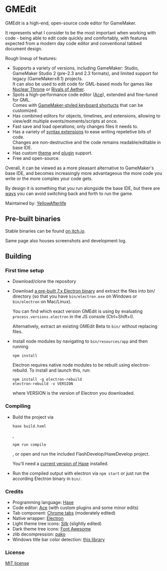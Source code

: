 # GMEdit

GMEdit is a high-end, open-source code editor for GameMaker.

It represents what I consider to be the most important when working with code - being able to edit code quickly and comfortably, with features expected from a modern day code editor and conventional tabbed document design.

Rough lineup of features:

- Supports a variety of versions, including GameMaker: Studio, GameMaker Studio 2 (pre-2.3 and 2.3 formats), and limited support for legacy (GameMaker≤8.1) projects.  
  It can also be used to edit code for GML-based mods for games like [Nuclear Throne](https://yal.cc/ntt-modding-faq/) or [Rivals of Aether](https://rivalsofaether.com/introduction/).
- Spots a high-performance code editor ([Ace](https://ace.c9.io/)), extended and fine-tuned for GML.  
  Comes with [GameMaker-styled keyboard shortucts](http://github.com/GameMakerDiscord/GMEdit/wiki/Keyboard-shortcuts) that can be customized.
- Has combined editors for objects, timelines, and extensions, allowing to view/edit multiple events/moments/scripts at once.
- Fast save and load operations; only changes files it needs to.
- Has a variety of [syntax extensions](https://github.com/YellowAfterlife/GMEdit/wiki) to ease writing repetetive bits of code.  
  Changes are non-destructive and the code remains readable/editable in base IDE.
- Has custom [theme](https://github.com/YellowAfterlife/GMEdit/wiki/Using-themes)
  and [plugin](https://github.com/YellowAfterlife/GMEdit/wiki/Using-plugins) support.
- Free and open-source.

Overall, it can be viewed as a more pleasant alternative to GameMaker's base  IDE, and becomes increasingly more advantageous the more code you write or the more complex your code gets.

By design it is something that you run alongside the base IDE, but there are [ways](https://github.com/YellowAfterlife/GMEdit/wiki/Running-games-from-GMEdit) you can avoid switching back and forth to run the game.

Maintained by: [YellowAfterlife](https://yal.cc)

## Pre-built binaries

Stable binaries can be found [on itch.io](https://yellowafterlife.itch.io/gmedit).

Same page also houses screenshots and development log.

## Building

### First time setup
* Download/clone the repository
* Download [a pre-built 7.x Electron binary](https://github.com/electron/electron/releases)
  and extract the files into bin/ directory (so that you have `bin/electron.exe` on Windows or `bin/electron` on Mac/Linux).

  You can find which exact version GMEdit is using by evaluating `process.versions.electron` in the JS console (Ctrl+Shift+I).
  
  Alternatively, extract an existing GMEdit Beta to `bin/` without replacing files.
* Install node modules by navigating to `bin/resources/app` and then running  
  ```
  npm install
  ```  
  Electron requires native node modules to be rebuilt using electron-rebuild. To install and launch this, run:  
  ```
  npm install -g electron-rebuild
  electron-rebuild -v VERSION
  ```  
  where VERSION is the version of Electron you downloaded.
  
### Compiling
* Build the project via  
  ```
  haxe build.hxml
  ```
  ,
  ```
  npm run compile
  ```
  , or open and run the included FlashDevelop/HaxeDevelop project.

  You'll need a [current version of Haxe](https://haxe.org/download/) installed.
* Run the compiled output with electron via `npm start` or just run the according Electron binary in `bin/`.

### Credits

* Programming language: [Haxe](https://haxe.org)
* Code editor: [Ace](https://ace.c9.io/) (with custom plugins and some minor edits)
* Tab component: [Chrome tabs](https://github.com/adamschwartz/chrome-tabs) (moderately edited)
* Native wrapper: [Electron](https://electronjs.org/)
* Light theme tree icons: [Silk](http://www.famfamfam.com/lab/icons/silk/) (slightly edited)
* Dark theme tree icons: [Font Awesome](https://fontawesome.com/)
* zlib decompression: [pako](https://github.com/nodeca/pako)
* Windows title bar color detection: [this library](https://github.com/loilo/windows-titlebar-color)

### License

[MIT license](https://opensource.org/licenses/mit-license.php)

